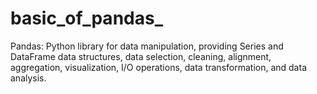 # basic_of_pandas_
Pandas: Python library for data manipulation, providing Series and DataFrame data structures, data selection, cleaning, alignment, aggregation, visualization, I/O operations, data transformation, and data analysis.
